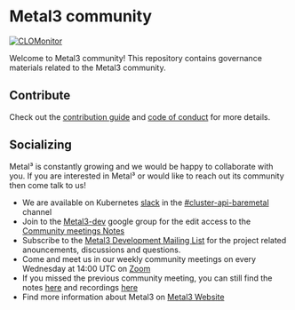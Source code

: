 # Metal3 community

[![CLOMonitor](https://img.shields.io/endpoint?url=https://clomonitor.io/api/projects/cncf/metal3-io/badge)](https://clomonitor.io/projects/cncf/metal3-io)

Welcome to Metal3 community! This repository contains governance materials
related to the Metal3 community.

## Contribute

Check out the [contribution guide](CONTRIBUTING.md) and [code of conduct](CODE_OF_CONDUCT.md)
for more details.

## Socializing

Metal³ is constantly growing and we would be happy to collaborate with you.
If you are interested in Metal³ or would like to reach out its community then
come talk to us!

* We are available on Kubernetes [slack](http://slack.k8s.io/) in the
  [#cluster-api-baremetal](https://kubernetes.slack.com/messages/CHD49TLE7)
  channel
* Join to the [Metal3-dev](https://groups.google.com/forum/#!forum/metal3-dev)
  google group for the edit access to the
  [Community meetings Notes](https://docs.google.com/document/d/1IkEIh-ffWY3DaNX3aFcAxGbttdEY_symo7WAGmzkWhU/edit)
* Subscribe to the [Metal3 Development Mailing List](https://groups.google.com/forum/#!forum/metal3-dev)
  for the project related anouncements, discussions and questions.
* Come and meet us in our weekly community meetings on every
  Wednesday at 14:00 UTC on [Zoom](https://zoom.us/j/97255696401?pwd=ZlJMckNFLzdxMDNZN2xvTW5oa2lCZz09)
* If you missed the previous community meeting, you can still find the notes
  [here](https://docs.google.com/document/d/1IkEIh-ffWY3DaNX3aFcAxGbttdEY_symo7WAGmzkWhU/edit)
  and recordings [here](https://www.youtube.com/playlist?list=PL2h5ikWC8viJY4SNeOpCKTyERToTbJJJA)
* Find more information about Metal3 on [Metal3 Website](https://metal3.io)
